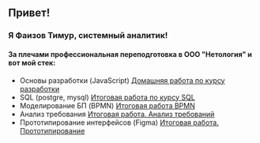 ## Привет!

### Я Фаизов Тимур, системный аналитик!

#### За плечами профессиональная переподготовка в ООО "Нетология" и вот мой стек:

- Основы разработки (JavaScript) [Домашняя работа по курсу разработки](https://github.com/FaizovTM/sal-rab-homeworks) 
- SQL (postgre, mysql) [Итоговая работа по курсу SQL](https://github.com/FaizovTM/SQL_homework/tree/main)
- Моделирование БП (BPMN) [Итоговая работа BPMN](https://github.com/FaizovTM/Modeling-BP)
- Анализ требования [Итоговая работа. Анализ требований](https://github.com/FaizovTM/Analyze/tree/main)
- Прототипирование интерфейсов (Figma) [Итоговая работа. Прототипирование](https://github.com/FaizovTM/Prototype/tree/main)



<!---
FaizovTM/FaizovTM is a ✨ special ✨ repository because its `README.md` (this file) appears on your GitHub profile.
You can click the Preview link to take a look at your changes.
--->

